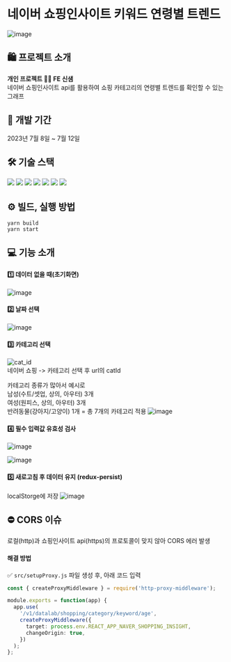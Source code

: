 # 네이버 쇼핑인사이트 키워드 연령별 트렌드

![image](https://github.com/SAEMMM/TechLabs-AI_coding-test/assets/127721029/7cb63d2e-c761-4e72-a120-1f316fdf6357)


## 🛍 프로젝트 소개
**개인 프로젝트 👩‍💻 FE 신샘** <br />
네이버 쇼핑인사이트 api를 활용하여 쇼핑 카테고리의 연령별 트렌드를 확인할 수 있는 그래프


## 📆 개발 기간
2023년 7월 8일 ~ 7월 12일


## 🛠 기술 스택
<img src="https://img.shields.io/badge/react-61DAFB?style=for-the-badge&logo=react&logoColor=black">  <img src="https://img.shields.io/badge/typescript-3178C6?style=for-the-badge&logo=typescript&logoColor=white"> <img src="https://img.shields.io/badge/rechart-000000?style=for-the-badge&logo=rechart&logoColor=white"> <img src="https://img.shields.io/badge/ant design-0170FE?style=for-the-badge&logo=ant design&logoColor=white"> <img src="https://img.shields.io/badge/styled components-DB7093?style=for-the-badge&logo=styled-components&logoColor=white"> <img src="https://img.shields.io/badge/axios-5A29E4?style=for-the-badge&logo=axios&logoColor=white"> <img src="https://img.shields.io/badge/redux saga-999999?style=for-the-badge&logo=redux-saga&logoColor=white"> 


## ⚙ 빌드, 실행 방법
```
yarn build
yarn start
```


## 💻 기능 소개
#### 1️⃣ 데이터 없을 때(초기화면)
![image](https://github.com/SAEMMM/TechLabs-AI_coding-test/assets/127721029/54d13a08-5f37-49b7-aca2-d148b9f47b2c)

#### 2️⃣ 날짜 선택
![image](https://github.com/SAEMMM/TechLabs-AI_coding-test/assets/127721029/e60414ab-a598-453d-b197-a00da376b875)

#### 3️⃣ 카테고리 선택
![cat_id](https://github.com/SAEMMM/TechLabs-AI_coding-test/assets/127721029/2a7ce0ac-2d38-47d0-abc4-7920715733e4) <br />
네이버 쇼핑 -> 카테고리 선택 후 url의 catId

카테고리 종류가 많아서 예시로 <br />
남성(수트/셋업, 상의, 아우터) 3개 <br />
여성(원피스, 상의, 아우터) 3개 <br />
반려동물(강아지/고양이) 1개 = 총 7개의 카테고리 적용
![image](https://github.com/SAEMMM/TechLabs-AI_coding-test/assets/127721029/65d57877-5d9e-44b9-a995-3921ef2a928e)

#### 4️⃣ 필수 입력값 유효성 검사
![image](https://github.com/SAEMMM/TechLabs-AI_coding-test/assets/127721029/dc30cacb-0e6d-43f6-862d-50bc9190ea61)

![image](https://github.com/SAEMMM/TechLabs-AI_coding-test/assets/127721029/7aeb82bd-a90d-4429-b8af-9c67ade079e2)

#### 5️⃣ 새로고침 후 데이터 유지 (redux-persist)
localStorge에 저장
![image](https://github.com/SAEMMM/TechLabs-AI_coding-test/assets/127721029/0fd57a70-502f-4c8e-8fb4-7ec1fbdf1e89)


## ⛔ CORS 이슈
로컬(http)과 쇼핑인사이트 api(https)의 프로토콜이 맞지 않아 CORS 에러 발생
#### 해결 방법
✅ `src/setupProxy.js` 파일 생성 후, 아래 코드 입력
```ts
const { createProxyMiddleware } = require('http-proxy-middleware');

module.exports = function(app) {
  app.use(
    '/v1/datalab/shopping/category/keyword/age',
    createProxyMiddleware({
      target: process.env.REACT_APP_NAVER_SHOPPING_INSIGHT,
      changeOrigin: true,
    })
  );
};
```
